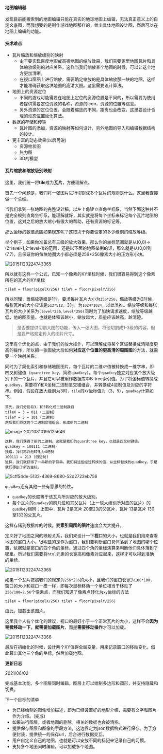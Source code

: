 #### 地图编辑器

发现目前能搜索到的地图编辑只能在真实的地球地图上编辑，无法真正意义上的自定义底图，而我想要的是制作游戏地图那样的，给出具体地图设计图，然后可以在地图上编辑的功能。

#### 技术难点

* 瓦片缩放和缩放级别的映射
  * 由于要实现百度地图或高德地图的缩放效果，我们需要家里地图瓦片和具体缩放级别的对应关系，这样当我们缩放某个地图的时候，可以让这个地方更加清晰。
  * 在视口窗图上进行缩放，需要确定缩放的是具体缩放那一块的地图，这样才能准确获取这块地图的高清大图。这里需要设计算法。
* 地图上的资源定位
  * 不同的游戏可能需要在地图上定位的资源位置是不同的，所以需要为使用者提供需要定位资源的名称，资源的icon，资源的位置等信息。
  * 另外资源的定位位置，会随着缩放的不同，距离也会改变，这里要设计合理的动态位置延化算法。
* 数据的存储和传输
  * 瓦片图的添加，资源的映射等如何设计，另外地图的导入和编辑数据结构的设计。
* 更丰富的动态效果(以后再说)
  * 资源柱状图
  * 热力图
  * 3D的模型



#### 瓦片缩放和缩放级别映射

这里，我们统一将**tile**成为**瓦片**，方便理解点。

首先一个问题是，我们将一张图片进行切割成多个瓦片的规则是什么。这里我直接做一个总结。

当我们拿到一张地图的完整设计稿，以左上角建立直角坐标系，当然下面这种并不是完全规则直角坐标系，能理解就好，其实就是将每个坐标来标记每个瓦片地图的位置，这对之后的放大缩小有很大的帮助，还有资源的标记等。

那么坐标的数值范围如果规定呢？这取决于你要设定的多少级别的缩放等级。

举个例子，如果你准备总有三级的放大效果，那么你的坐标范围就是从(0,0)->(2^level-1,2^level-1)的范围，还是以下面的地图举例的话，那么就是从(0,0)到(7,7)，且保证你的每块地图大小都必须是256*256像素大小的正方形小块。

![20151123224743365](./img/20151123224743365.jpg)

所以就有这样一个公式，已知一个像素的XY坐标时候，我们很容易得到这个像素所在的瓦片的XY坐标

```
tileX = floor(pixelX/256) tileY = floor(pixelY/256) 
```

所以同理，当缩放等级是1时，要求每片瓦片大小为`256*256`，缩放等级为2时候，每张瓦片的大小应该是`512*512`，3时，为`1024*1024`，以此类推。缩放等级和每张瓦片的大小关系为`(level*256,level*256)`同时为了加快请求速度，缩放等级越低，他的图质量，也就是体积该越小，缩放越大，质量应该越高，越清楚。

> 是否要提供切割大图的功能，传入一张大图，将他切割成1-3级的内容。但是要严格规定传入的图片尺寸。

这里有个优化的点，由于我们的放大操作，可以理解成将某个区域替换成清晰度更高的操作，所以把一张图放大后如何**对应这个位置的更高清的周围图**的方法，就需要一个映射关系。

同时为了简化索引和存储地图图片，每个瓦片的二维`XY`值被转换成一维字串，即四叉树键值（`quardtree key`，简称`quadkey`）。每个`quadkey`独立对应某个放大级别下的一个瓦片，并且它可以被用作数据库中B-tree索引值。为了将坐标值转换成`quadkey`，需要将Y和X坐标二进制值交错组合，并转换成4进制值及对应的字符串。例如，假设在放大级别为3时，`tile`的`XY`坐标值为（3，5），`quadkey`计算如下。

```
首先，我们分别将3，和5转化成二进制数目
tileX = 3 = 011 (二进制)
tileY = 5 = 101 (二进制)
然后我们将这两个二进制交错组合，形成新的二进制
```

![image-20210310195125646](./img/image-20210310195125646.png)

```
这样，我们获得了新的二进制，这就是我们的quardtree key，也就是四叉树键值。
quadkey = 100111 (二进制)
接着，我们再将他转化为4进制
100111 = 213 (四进制)
这样，我们就获得了一串新的字符串。我们将这些经过转换的值，从坐标替换到quadkey。于是我们得到了新的坐标。
```

![5cff54de-5133-4369-8680-52d2723eb756](./img/5cff54de-5133-4369-8680-52d2723eb756.jpg)

`quadkey`还有其他一些有意思的特性。

* `quadkey`的长度等于该瓦片所对应的放大级别。
* 每个瓦片的`quadkey`的前几位和其父瓦片（上一放大级别所对应的瓦片）的`quadkey`相同；上图中，瓦片 2是瓦片 20至23的父瓦片，瓦片 13是瓦片 130至133的父瓦片。

这样存储到数据库的时候，要**索引周围的图片**速度会大大提升。

定义好了地图之间的映射关系，我们来设计一下**视口**的大小，也就是我们用来查看地图的窗口大小，很明显的是作为窗口，我们要判断窗口具体落到了地图的哪个位置，依据就是窗口的四个角的坐标，通过四个角的坐标演算来判断他们具体落到了哪里。所以我们需要将`html`元素的长宽高和像素对应起来，这样才可以得到准确的坐标。

![20151123224743365](./img/20151123224743365.png)

如果一个瓦片按照我们的规定为`256*256`的大小，且我们的窗口长宽为`100*100`，窗口的大小和视口一模一样，即每次鼠标移动一个单位相当于移动了`256/100=2.56`个像素点，而我们知道了像素点转化为`xy`坐标的方法

```
tileX = floor(pixelX/256) tileY = floor(pixelY/256) 
```

由此，加载出该图片。

这里我个人有个优化的建议，视口的最好小于一个正常瓦片的大小，这样不会**因为稍微移动一下，就需要加载图片**，而是**需要移动操作**才可以加载。

![20151123224743366](./img/20151123224743366.png)

最后在初始化的时候，设计两个XY值得全局变量，用来记录窗口的移动变化，借此算出其他三个角的坐标，然后加载地图。



**更新日志**

2021/06/02

完成基本功能，多个图层同时编辑，图层上可以绘制多边形和圆形，并支持隐藏和切换。

下一个目标的清单

* 为已经绘制的图像增加描述，即为已经设置好的地形介绍，需要有文字和图片作为介绍。(完成)
* 如果进行图层，或者地图的删除，相关的数据也会被清空。
* 提供保存图层和图像的手段方法，这边界定为json数据格式进行保存。为了方便封装，提供统一的保存url，后台进行数据交互。
* 用户自定义自己的地图，也就是可以安放不同的标记来记录自己的习惯。
* 支持多个地图同时编辑，可以加载多个地图。

